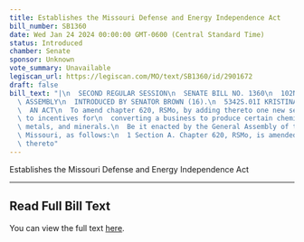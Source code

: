 ```yaml
---
title: Establishes the Missouri Defense and Energy Independence Act
bill_number: SB1360
date: Wed Jan 24 2024 00:00:00 GMT-0600 (Central Standard Time)
status: Introduced
chamber: Senate
sponsor: Unknown
vote_summary: Unavailable
legiscan_url: https://legiscan.com/MO/text/SB1360/id/2901672
draft: false
bill_text: "|\n  SECOND REGULAR SESSION\n  SENATE BILL NO. 1360\n  102ND GENERA L\
  \ ASSEMBLY\n  INTRODUCED BY SENATOR BROWN (16).\n  5342S.01I KRISTINA MARTIN, Secretary\n\
  \  AN ACT\n  To amend chapter 620, RSMo, by adding thereto one new section relating\
  \ to incentives for\n  converting a business to produce certain chemicals, gases,\
  \ metals, and minerals.\n  Be it enacted by the General Assembly of the State of\
  \ Missouri, as follows:\n  1 Section A. Chapter 620, RSMo, is amended by adding\
  \ thereto"
---
```

Establishes the Missouri Defense and Energy Independence Act

---

## Read Full Bill Text

You can view the full text [here](https://legiscan.com/MO/text/SB1360/id/2901672).
